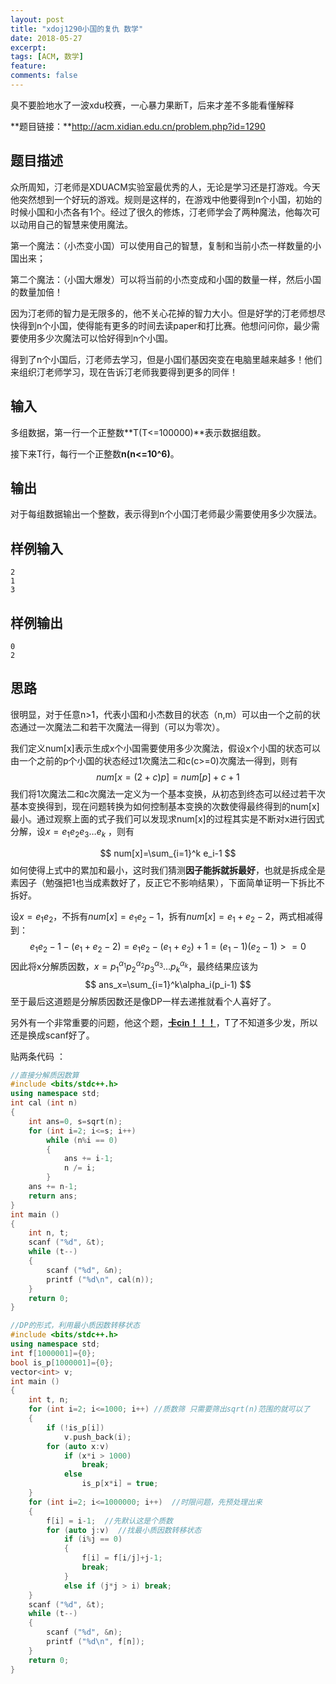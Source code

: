 ```yaml
---
layout: post
title: "xdoj1290小国的复仇 数学"
date: 2018-05-27
excerpt: 
tags: [ACM, 数学]
feature: 
comments: false
---
```




臭不要脸地水了一波xdu校赛，一心暴力果断T，后来才差不多能看懂解释

**题目链接：**http://acm.xidian.edu.cn/problem.php?id=1290

## 题目描述

众所周知，汀老师是XDUACM实验室最优秀的人，无论是学习还是打游戏。今天他突然想到一个好玩的游戏。规则是这样的，在游戏中他要得到n个小国，初始的时候小国和小杰各有1个。经过了很久的修炼，汀老师学会了两种魔法，他每次可以动用自己的智慧来使用魔法。

第一个魔法：（小杰变小国）可以使用自己的智慧，复制和当前小杰一样数量的小国出来；

第二个魔法：（小国大爆发）可以将当前的小杰变成和小国的数量一样，然后小国的数量加倍！

因为汀老师的智力是无限多的，他不关心花掉的智力大小。但是好学的汀老师想尽快得到n个小国，使得能有更多的时间去读paper和打比赛。他想问问你，最少需要使用多少次魔法可以恰好得到n个小国。

得到了n个小国后，汀老师去学习，但是小国们基因突变在电脑里越来越多！他们来组织汀老师学习，现在告诉汀老师我要得到更多的同伴！

## 输入

多组数据，第一行一个正整数**T(T<=100000)**表示数据组数。

接下来T行，每行一个正整数**n(n<=10^6)**。

## 输出

对于每组数据输出一个整数，表示得到n个小国汀老师最少需要使用多少次膜法。

## 样例输入

```
2
1
3
```

## 样例输出

```
0
2
```



## 思路

很明显，对于任意n>1，代表小国和小杰数目的状态（n,m）可以由一个之前的状态通过一次魔法二和若干次魔法一得到（可以为零次）。

我们定义num[x]表示生成x个小国需要使用多少次魔法，假设x个小国的状态可以由一个之前的p个小国的状态经过1次魔法二和c(c>=0)次魔法一得到，则有
$$
num[x=(2+c)p] = num[p]+c+1
$$
我们将1次魔法二和c次魔法一定义为一个基本变换，从初态到终态可以经过若干次基本变换得到，现在问题转换为如何控制基本变换的次数使得最终得到的num[x]最小。通过观察上面的式子我们可以发现求num[x]的过程其实是不断对x进行因式分解，设$x=e_1e_2e_3 \dots e_k$ ，则有


$$
num[x]=\sum_{i=1}^k e_i-1
$$
如何使得上式中的累加和最小，这时我们猜测**因子能拆就拆最好**，也就是拆成全是素因子（勉强把1也当成素数好了，反正它不影响结果），下面简单证明一下拆比不拆好。

设$x=e_1e_2$，不拆有$num[x]=e_1e_2-1$，拆有$num[x]=e_1+e_2-2$，两式相减得到：
$$
e_1e_2-1-(e_1+e_2-2)=e_1e_2-(e_1+e_2)+1=(e_1-1)(e_2-1)>=0
$$
因此将x分解质因数，$x=p_1^{\alpha_1}p_2^{\alpha_2}p_3^{\alpha_3} \dots p_k^{\alpha_k}$，最终结果应该为
$$
ans_x=\sum_{i=1}^k\alpha_i(p_i-1)
$$
至于最后这道题是分解质因数还是像DP一样去递推就看个人喜好了。

另外有一个非常重要的问题，他这个题，<u>**卡cin！！！**</u>，T了不知道多少发，所以还是换成scanf好了。

贴两条代码 ：

```c++
//直接分解质因数算
#include <bits/stdc++.h>
using namespace std;
int cal (int n)
{
    int ans=0, s=sqrt(n);
    for (int i=2; i<=s; i++)
        while (n%i == 0)
        {
            ans += i-1;
            n /= i;
        }
    ans += n-1;
    return ans;
}
int main ()
{
    int n, t;
    scanf ("%d", &t);
    while (t--)
    {
        scanf ("%d", &n);
        printf ("%d\n", cal(n));
    }
    return 0;
}
```

```c++
//DP的形式，利用最小质因数转移状态
#include <bits/stdc++.h>
using namespace std;
int f[1000001]={0};
bool is_p[1000001]={0};
vector<int> v;
int main ()
{
    int t, n;
    for (int i=2; i<=1000; i++) //质数筛 只需要筛出sqrt(n)范围的就可以了
    {
        if (!is_p[i])
            v.push_back(i);
        for (auto x:v)
            if (x*i > 1000)
                break;
            else
                is_p[x*i] = true;
    }
    for (int i=2; i<=1000000; i++)  //时限问题，先预处理出来
    {
        f[i] = i-1;  //先默认这是个质数
        for (auto j:v)  //找最小质因数转移状态
            if (i%j == 0)
            {
                f[i] = f[i/j]+j-1;
                break;
            }
            else if (j*j > i) break;
    }
    scanf ("%d", &t);
    while (t--)
    {
        scanf ("%d", &n);
        printf ("%d\n", f[n]);
    }
    return 0;
}
```

